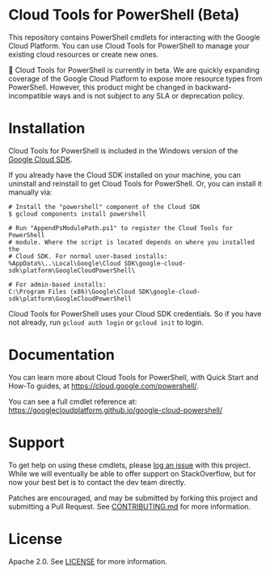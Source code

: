 # Cloud Tools for PowerShell (Beta)

This repository contains PowerShell cmdlets for interacting with the Google
Cloud Platform. You can use Cloud Tools for PowerShell to manage your existing
cloud resources or create new ones.

:construction: Cloud Tools for PowerShell is currently in beta. We are quickly
expanding coverage of the Google Cloud Platform to expose more resource types
from PowerShell. However, this product might be changed in backward-incompatible
ways and is not subject to any SLA or deprecation policy.

# Installation

Cloud Tools for PowerShell is included in the Windows version of the
[Google Cloud SDK](https://cloud.google.com/sdk/docs/quickstart-windows).

If you already have the Cloud SDK installed on your machine, you can uninstall
and reinstall to get Cloud Tools for PowerShell. Or, you can install it
manually via:

    # Install the "powershell" component of the Cloud SDK
    $ gcloud components install powershell

    # Run "AppendPsModulePath.ps1" to register the Cloud Tools for PowerShell
    # module. Where the script is located depends on where you installed the
    # Cloud SDK. For normal user-based installs:
    %AppData%\..\Local\Google\Cloud SDK\google-cloud-sdk\platform\GoogleCloudPowerShell\
    
    # For admin-based installs:
    C:\Program Files (x86)\Google\Cloud SDK\google-cloud-sdk\platform\GoogleCloudPowerShell

Cloud Tools for PowerShell uses your Cloud SDK credentials. So if you have not
already, run `gcloud auth login` or `gcloud init` to login.

# Documentation

You can learn more about Cloud Tools for PowerShell, with Quick Start and How-To
guides, at https://cloud.google.com/powershell/.

You can see a full cmdlet reference at:
https://googlecloudplatform.github.io/google-cloud-powershell/

# Support

To get help on using these cmdlets, please
[log an issue](https://github.com/GoogleCloudPlatform/google-cloud-powershell/issues/new)
with this project. While we will eventually be able to offer support on
StackOverflow, but for now your best bet is to contact the dev team directly.

Patches are encouraged, and may be submitted by forking this project and
submitting a Pull Request. See [CONTRIBUTING.md](CONTRIBUTING.md) for more
information.

# License

Apache 2.0. See [LICENSE](LICENSE) for more information.

